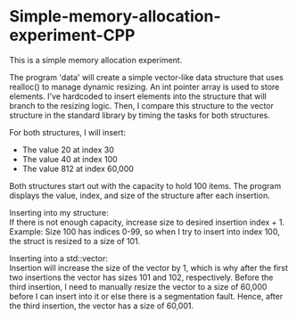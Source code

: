 # Simple-memory-allocation-experiment-CPP
This is a simple memory allocation experiment.

The program 'data' will create a simple vector-like data structure that uses realloc() 
to manage dynamic resizing. An int pointer array is used to store elements. I've 
hardcoded to insert elements into the structure that will branch to the resizing logic. 
Then, I compare this structure to the vector structure in the standard library by timing 
the tasks for both structures. 

For both structures, I will insert: 

- The value 20 at index 30   
- The value 40 at index 100
- The value 812 at index 60,000

Both structures start out with the capacity to hold 100 items. The program displays 
the value, index, and size of the structure after each insertion. 

Inserting into my structure:   
If there is not enough capacity, increase size to desired insertion index + 1. 
Example: Size 100 has indices 0-99, so when I try to insert into index 100, the struct 
is resized to a size of 101.

Inserting into a std::vector:   
Insertion will increase the size of the vector by 1, which is why after the first two 
insertions the vector has sizes 101 and 102, respectively. Before the third insertion, 
I need to manually resize the vector to a size of 60,000 before I can insert into it or 
else there is a segmentation fault. Hence, after the third insertion, the vector has a 
size of 60,001.
